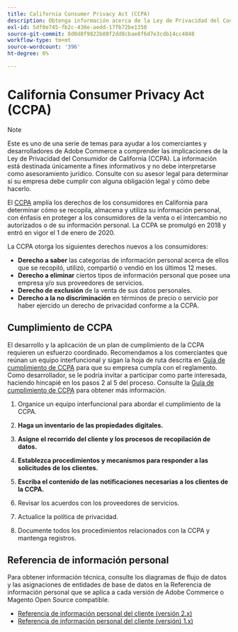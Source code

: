 ```yaml
---
title: California Consumer Privacy Act (CCPA)
description: Obtenga información acerca de la Ley de Privacidad del Consumidor de California (CCPA), que expande los derechos de los consumidores en California para determinar cómo se recopila, almacena y utiliza su información personal.
exl-id: 5df0e745-fb2c-438e-aedd-17fb72be1350
source-git-commit: 8d0d8f9822b88f2dd8cbae8f6d7e3cdb14cc4848
workflow-type: tm+mt
source-wordcount: '396'
ht-degree: 0%

---
```


# California Consumer Privacy Act (CCPA)

>[!NOTE]
>
>Este es uno de una serie de temas para ayudar a los comerciantes y desarrolladores de Adobe Commerce a comprender las implicaciones de la Ley de Privacidad del Consumidor de California (CCPA). La información está destinada únicamente a fines informativos y no debe interpretarse como asesoramiento jurídico. Consulte con su asesor legal para determinar si su empresa debe cumplir con alguna obligación legal y cómo debe hacerlo.

El [CCPA](https://oag.ca.gov/privacy/ccpa) amplía los derechos de los consumidores en California para determinar cómo se recopila, almacena y utiliza su información personal, con énfasis en proteger a los consumidores de la venta o el intercambio no autorizados o de su información personal. La CCPA se promulgó en 2018 y entró en vigor el 1 de enero de 2020.

La CCPA otorga los siguientes derechos nuevos a los consumidores:

- **Derecho a saber** las categorías de información personal acerca de ellos que se recopiló, utilizó, compartió o vendió en los últimos 12 meses.
- **Derecho a eliminar** ciertos tipos de información personal que posee una empresa y/o sus proveedores de servicios.
- **Derecho de exclusión** de la venta de sus datos personales.
- **Derecho a la no discriminación** en términos de precio o servicio por haber ejercido un derecho de privacidad conforme a la CCPA.

## Cumplimiento de CCPA

El desarrollo y la aplicación de un plan de cumplimiento de la CCPA requieren un esfuerzo coordinado. Recomendamos a los comerciantes que reúnan un equipo interfuncional y sigan la hoja de ruta descrita en [Guía de cumplimiento de CCPA](https://experienceleague.adobe.com/docs/commerce-admin/start/compliance/privacy/compliance-ccpa.html) para que su empresa cumpla con el reglamento. Como desarrollador, se le podría invitar a participar como parte interesada, haciendo hincapié en los pasos 2 al 5 del proceso. Consulte la [Guía de cumplimiento de CCPA](https://experienceleague.adobe.com/docs/commerce-admin/start/compliance/privacy/compliance-ccpa.html) para obtener más información.

1. Organice un equipo interfuncional para abordar el cumplimiento de la CCPA.

1. **Haga un inventario de las propiedades digitales.**

1. **Asigne el recorrido del cliente y los procesos de recopilación de datos.**

1. **Establezca procedimientos y mecanismos para responder a las solicitudes de los clientes.**

1. **Escriba el contenido de las notificaciones necesarias a los clientes de la CCPA.**

1. Revisar los acuerdos con los proveedores de servicios.

1. Actualice la política de privacidad.

1. Documente todos los procedimientos relacionados con la CCPA y mantenga registros.

## Referencia de información personal

Para obtener información técnica, consulte los diagramas de flujo de datos y las asignaciones de entidades de base de datos en la Referencia de información personal que se aplica a cada versión de Adobe Commerce o Magento Open Source compatible.

- [Referencia de información personal del cliente (versión 2.x)](data-m2.md)
- [Referencia de información personal del cliente (versión) 1.x)](data-m1.md)
